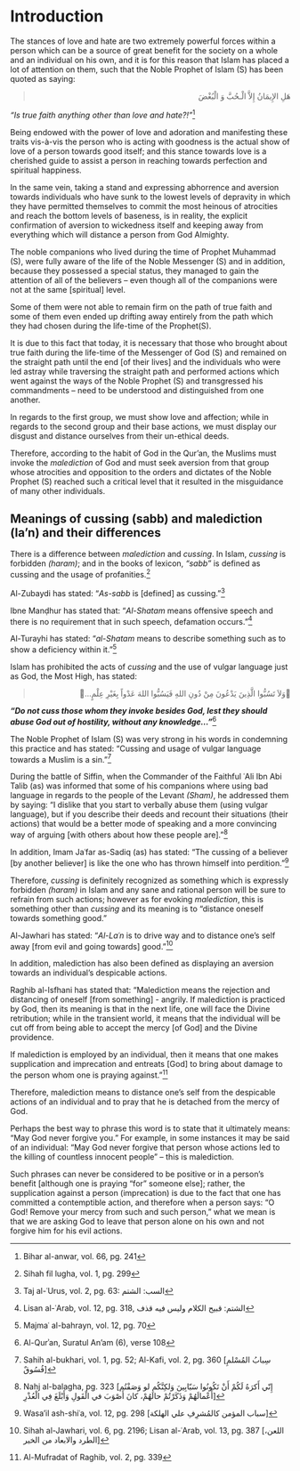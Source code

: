 Introduction
============

The stances of love and hate are two extremely powerful forces within a
person which can be a source of great benefit for the society on a whole
and an individual on his own, and it is for this reason that Islam has
placed a lot of attention on them, such that the Noble Prophet of Islam
(S) has been quoted as saying:

<blockquote dir="rtl">
  <p>
هَلِ الإِيمَانُ إِلاَّ الْـحُبَّ وَ الْبُغْضَ
  </p>
</blockquote>

*“Is true faith anything other than love and hate?!”*[^1]

Being endowed with the power of love and adoration and manifesting these
traits vis-à-vis the person who is acting with goodness is the actual
show of love of a person towards good itself; and this stance towards
love is a cherished guide to assist a person in reaching towards
perfection and spiritual happiness.

In the same vein, taking a stand and expressing abhorrence and aversion
towards individuals who have sunk to the lowest levels of depravity in
which they have permitted themselves to commit the most heinous of
atrocities and reach the bottom levels of baseness, is in reality, the
explicit confirmation of aversion to wickedness itself and keeping away
from everything which will distance a person from God Almighty.

The noble companions who lived during the time of Prophet Muhammad (S),
were fully aware of the life of the Noble Messenger (S) and in addition,
because they possessed a special status, they managed to gain the
attention of all of the believers – even though all of the companions
were not at the same [spiritual] level.

Some of them were not able to remain firm on the path of true faith and
some of them even ended up drifting away entirely from the path which
they had chosen during the life-time of the Prophet(S).

It is due to this fact that today, it is necessary that those who
brought about true faith during the life-time of the Messenger of God
(S) and remained on the straight path until the end [of their lives] and
the individuals who were led astray while traversing the straight path
and performed actions which went against the ways of the Noble Prophet
(S) and transgressed his commandments – need to be understood and
distinguished from one another.

In regards to the first group, we must show love and affection; while in
regards to the second group and their base actions, we must display our
disgust and distance ourselves from their un-ethical deeds.

Therefore, according to the habit of God in the Qur’an, the Muslims must
invoke the *malediction* of God and must seek aversion from that group
whose atrocities and opposition to the orders and dictates of the Noble
Prophet (S) reached such a critical level that it resulted in the
misguidance of many other individuals.

Meanings of cussing (sabb) and malediction (la’n) and their differences
-----------------------------------------------------------------------

There is a difference between *malediction* and *cussing*. In Islam,
*cussing* is forbidden *(haram)*; and in the books of lexicon, *“sabb”*
is defined as cussing and the usage of profanities.[^2]

Al-Zubaydi has stated: “*As-sabb* is [defined] as cussing.”[^3]

Ibne Manḍhur has stated that: “*Al-Shatam* means offensive speech and
there is no requirement that in such speech, defamation occurs.”[^4]

Al-Turayhi has stated: “*al-Shatam* means to describe something such as
to show a deficiency within it.”[^5]

Islam has prohibited the acts of *cussing* and the use of vulgar
language just as God, the Most High, has stated:

<blockquote dir="rtl">
  <p>
وَلاَ تَسُبُّوا الَّذِينَ يَدْعُونَ مِنْ دُونِ اللهِ فَيَسُبُّوا
اللهَ عَدْواً بِغَيْرِ عِلْمٍ...
  </p>
</blockquote>

***“Do not cuss those whom they invoke besides God, lest they should
abuse God out of hostility, without any knowledge…”***[^6]

The Noble Prophet of Islam (S) was very strong in his words in
condemning this practice and has stated: “Cussing and usage of vulgar
language towards a Muslim is a sin.”[^7]

During the battle of Siffin, when the Commander of the Faithful ʿAli Ibn
Abi Talib (as) was informed that some of his companions where using bad
language in regards to the people of the Levant *(Sham)*, he addressed
them by saying: “I dislike that you start to verbally abuse them (using
vulgar language), but if you describe their deeds and recount their
situations (their actions) that would be a better mode of speaking and a
more convincing way of arguing [with others about how these people
are].”[^8]

In addition, Imam Jaʿfar as-Sadiq (as) has stated: “The cussing of a
believer [by another believer] is like the one who has thrown himself
into perdition.”[^9]

Therefore, *cussing* is definitely recognized as something which is
expressly forbidden *(haram)* in Islam and any sane and rational person
will be sure to refrain from such actions; however as for evoking
*malediction*, this is something other than *cussing* and its meaning is
to “distance oneself towards something good.”

Al-Jawhari has stated: “*Al-Laʿn* is to drive way and to distance one’s
self away [from evil and going towards] good.”[^10]

In addition, malediction has also been defined as displaying an aversion
towards an individual’s despicable actions.

Raghib al-Isfhani has stated that: “Malediction means the rejection and
distancing of oneself [from something] - angrily. If malediction is
practiced by God, then its meaning is that in the next life, one will
face the Divine retribution; while in the transient world, it means that
the individual will be cut off from being able to accept the mercy [of
God] and the Divine providence.

If malediction is employed by an individual, then it means that one
makes supplication and imprecation and entreats [God] to bring about
damage to the person whom one is praying against.”[^11]

Therefore, malediction means to distance one’s self from the despicable
actions of an individual and to pray that he is detached from the mercy
of God.

Perhaps the best way to phrase this word is to state that it ultimately
means: “May God never forgive you.” For example, in some instances it
may be said of an individual: “May God never forgive that person whose
actions led to the killing of countless innocent people” – this is
malediction.

Such phrases can never be considered to be positive or in a person’s
benefit [although one is praying “for” someone else]; rather, the
supplication against a person (imprecation) is due to the fact that one
has committed a contemptible action, and therefore when a person says:
“O God! Remove your mercy from such and such person,” what we mean is
that we are asking God to leave that person alone on his own and not
forgive him for his evil actions.

[^1]: Bihar al-anwar, vol. 66, pg. 241

[^2]: Sihah fil lugha, vol. 1, pg. 299

[^3]: Taj al-ʿUrus, vol. 2, pg. 63: السب: الشتم

[^4]: Lisan al-ʿArab, vol. 12, pg. 318, الشتم: قبيح الكلام وليس فيه قذف

[^5]: Majmaʿ al-bahrayn, vol. 12, pg. 70

[^6]: Al-Qurʾan, Suratul An’am (6), verse 108

[^7]: Sahih al-bukhari, vol. 1, pg. 52; Al-Kafi, vol. 2, pg. 360 [سِبابُ
المُسْلمِ فُسُوقٌ]

[^8]: Nahj al-balagha, pg. 323 [إِنّي أَکرَهُ لَکُمْ أَنْ تَکُونُوا
سَبّابِينَ وَلکِنَّکُم لو وَصَفْتُم أَعْمالَهُمْ وَذَکَرْتُمْ حالَهُمْ،
کانَ أَصْوَبَ في الْقَولِ وَأَبْلَغَ فِي الْعُذْرِ]

[^9]: Wasa’il ash-shiʿa, vol. 12, pg. 298 [سباب المؤمن کالمُشرِفِ علي
الهلکة]

[^10]: Sihah al-Jawhari, vol. 6, pg. 2196; Lisan al-ʿArab, vol. 13, pg.
387 [اللعن، الطرد والابعاد من الخير]

[^11]: Al-Mufradat of Raghib, vol. 2, pg. 339


